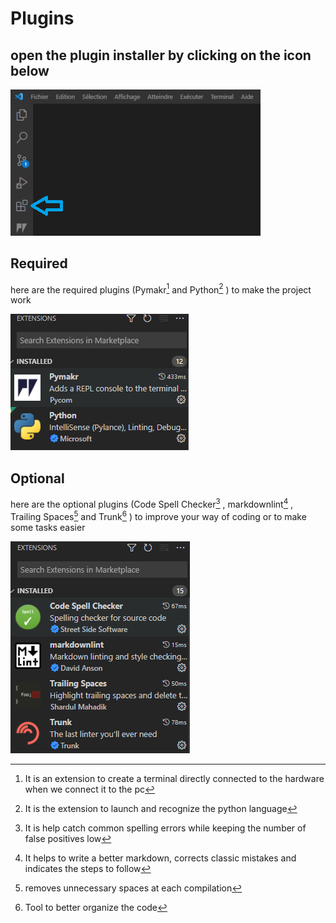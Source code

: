 # Plugins

## open the plugin installer by clicking on the icon below

![plugins](../images/plugins.png)

## Required

here are the required plugins (Pymakr[^1] and Python[^2] ) to make the project work

[^1]: It is an extension to create a terminal directly connected to the hardware when we connect it to the pc
[^2]: It is the extension to launch and recognize the python language

![required](../images/required.png)

## Optional

here are the optional plugins (Code Spell Checker[^3] , markdownlint[^4] , Trailing Spaces[^5] and Trunk[^6] ) to improve your way of coding or to make some tasks easier

[^3]: It is help catch common spelling errors while keeping the number of false positives low
[^4]: It helps to write a better markdown, corrects classic mistakes and indicates the steps to follow
[^5]: removes unnecessary spaces at each compilation
[^6]: Tool to better organize the code

![optional](../images/optional.png)
